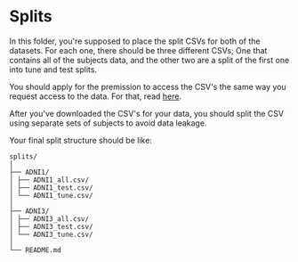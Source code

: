 # Splits

In this folder, you're supposed to place the split CSVs for both of the datasets.
For each one, there should be three different CSVs; One that contains all of the subjects data, and the other two are a split of the first one into tune and test splits.

You should apply for the premission to access the CSV's the same way you request access to the data. For that, read [here](../data/adni.md).

After you've downloaded the CSV's for your data, you should split the CSV using separate sets of subjects to avoid data leakage.

Your final split structure should be like:
```
splits/
│
├── ADNI1/
│ ├── ADNI1_all.csv/
│ ├── ADNI1_test.csv/
│ └── ADNI1_tune.csv/ 
│
├── ADNI3/
│ ├── ADNI3_all.csv/
│ ├── ADNI3_test.csv/
│ └── ADNI3_tune.csv/ 
│
└── README.md

```